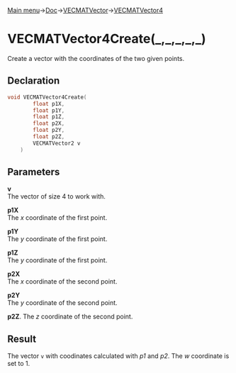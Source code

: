 [Main menu](../../../../Readme.md)->[Doc](../../../VECMATKit.md)->[VECMATVector](../../VECMATVector.md)->[VECMATVector4](../../VECMATVector4.md)

# VECMATVector4Create(\_,\_,\_,\_,\_)
Create a vector with the coordinates of the two given points.

## **Declaration**
```C
void VECMATVector4Create(
        float p1X,
        float p1Y,
        float p1Z,
        float p2X,
        float p2Y,
        float p2Z,
        VECMATVector2 v
    )
```


## **Parameters**
**v**  
The vector of size 4 to work with.

**p1X**  
The _x_ coordinate of the first point.

**p1Y**  
The _y_ coordinate of the first point.

**p1Z**  
The _y_ coordinate of the first point.

**p2X**  
The _x_ coordinate of the second point.

**p2Y**  
The _y_ coordinate of the second point.

**p2Z**. 
The _z_ coordinate of the second point.

## **Result**
The vector `v` with coodinates calculated with _p1_ and _p2_. The _w_ coordinate is set to 1.
